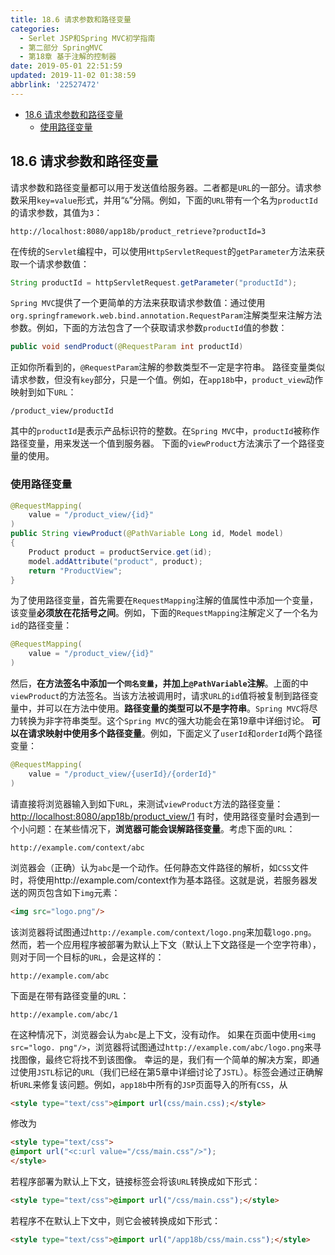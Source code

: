 ```yaml
---
title: 18.6 请求参数和路径变量
categories: 
  - Serlet JSP和Spring MVC初学指南
  - 第二部分 SpringMVC
  - 第18章 基于注解的控制器
date: 2019-05-01 22:51:59
updated: 2019-11-02 01:38:59
abbrlink: '22527472'
---
```

- [18.6 请求参数和路径变量](/ReadingNotes/22527472/#18-6-请求参数和路径变量)
    - [使用路径变量](/ReadingNotes/22527472/#使用路径变量)

<!--more-->
<script src="https://cdn.bootcss.com/jquery/3.4.0/jquery.slim.min.js"></script>
<script>$(document).ready(function () {$(".post-body > ul:nth-child(1)").hide();});</script>

<!--end-->
## 18.6 请求参数和路径变量 ##
请求参数和路径变量都可以用于发送值给服务器。二者都是`URL`的一部分。请求参数采用`key=value`形式，并用“`&`”分隔。例如，下面的`URL`带有一个名为`productId`的请求参数，其值为`3`：
```
http://localhost:8080/app18b/product_retrieve?productId=3
```
在传统的`Servlet`编程中，可以使用`HttpServletRequest`的`getParameter`方法来获取一个请求参数值：
```java
String productId = httpServletRequest.getParameter("productId");
```
`Spring MVC`提供了一个更简单的方法来获取请求参数值：通过使用`org.springframework.web.bind.annotation.RequestParam`注解类型来注解方法参数。例如，下面的方法包含了一个获取请求参数`productId`值的参数：
```java
public void sendProduct(@RequestParam int productId)
```
正如你所看到的，`@RequestParam`注解的参数类型不一定是字符串。
路径变量类似请求参数，但没有`key`部分，只是一个值。例如，在`app18b`中，`product_view`动作映射到如下`URL`：
```
/product_view/productId
```
其中的`productId`是表示产品标识符的整数。在`Spring MVC`中，`productId`被称作路径变量，用来发送一个值到服务器。
下面的`viewProduct`方法演示了一个路径变量的使用。
### 使用路径变量 ###
```java
@RequestMapping(
    value = "/product_view/{id}"
)
public String viewProduct(@PathVariable Long id, Model model) 
{
    Product product = productService.get(id);
    model.addAttribute("product", product);
    return "ProductView";
}
```
为了使用路径变量，首先需要在`RequestMapping`注解的值属性中添加一个变量，该变量**必须放在花括号之间**。例如，下面的`RequestMapping`注解定义了一个名为`id`的路径变量：
```java
@RequestMapping(
    value = "/product_view/{id}"
)
```
然后，**在方法签名中添加一个`同名变量`，并加上`@PathVariable`注解**。上面的中`viewProduct`的方法签名。当该方法被调用时，请求`URL`的`id`值将被复制到路径变量中，并可以在方法中使用。**路径变量的类型可以不是字符串**。`Spring MVC`将尽力转换为非字符串类型。这个`Spring MVC`的强大功能会在第19章中详细讨论。
**可以在请求映射中使用多个路径变量**。例如，下面定义了`userId`和`orderId`两个路径变量：
```java
@RequestMapping(
    value = "/product_view/{userId}/{orderId}"
)
```
请直接将浏览器输入到如下`URL`，来测试`viewProduct`方法的路径变量：
[http://localhost:8080/app18b/product_view/1](http://localhost:8080/app18b/product_view/1)
有时，使用路径变量时会遇到一个小问题：在某些情况下，**浏览器可能会误解路径变量**。考虑下面的`URL`：
```
http://example.com/context/abc
```
浏览器会（正确）认为`abc`是一个动作。任何静态文件路径的解析，如`CSS`文件时，将使用http://example.com/context作为基本路径。这就是说，若服务器发送的网页包含如下`img`元素：
```html
<img src="logo.png"/>
```
该浏览器将试图通过`http://example.com/context/logo.png`来加载`logo.png`。
然而，若一个应用程序被部署为默认上下文（默认上下文路径是一个空字符串），则对于同一个目标的`URL`，会是这样的：
```
http://example.com/abc
```
下面是在带有路径变量的`URL`：
```
http://example.com/abc/1
```
在这种情况下，浏览器会认为`abc`是上下文，没有动作。
如果在页面中使用`<img src="logo. png"/>`，浏览器将试图通过`http://example.com/abc/logo.png`来寻找图像，最终它将找不到该图像。
幸运的是，我们有一个简单的解决方案，即通过使用`JSTL`标记的`URL`（我们已经在第5章中详细讨论了`JSTL`）。标签会通过正确解析`URL`来修复该问题。例如，`app18b`中所有的`JSP`页面导入的所有`CSS`，从
```html
<style type="text/css">@import url(css/main.css);</style>
```
修改为
```html
<style type="text/css">
@import url("<c:url value="/css/main.css"/>");
</style>
```
若程序部署为默认上下文，链接标签会将该`URL`转换成如下形式：
```html
<style type="text/css">@import url("/css/main.css");</style>
```
若程序不在默认上下文中，则它会被转换成如下形式：
```html
<style type="text/css">@import url("/app18b/css/main.css");</style>
```

